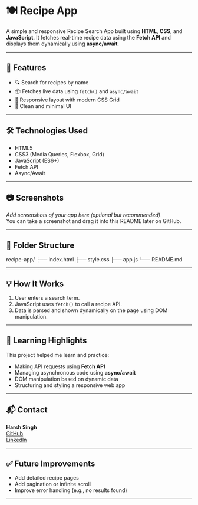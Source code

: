 # 🍽️ Recipe App

A simple and responsive Recipe Search App built using **HTML**, **CSS**, and **JavaScript**. It fetches real-time recipe data using the **Fetch API** and displays them dynamically using **async/await**.

---

## 🚀 Features

- 🔍 Search for recipes by name
- 📦 Fetches live data using `fetch()` and `async/await`
- 🧱 Responsive layout with modern CSS Grid
- 🎨 Clean and minimal UI

---

## 🛠️ Technologies Used

- HTML5
- CSS3 (Media Queries, Flexbox, Grid)
- JavaScript (ES6+)
- Fetch API
- Async/Await

---

## 📷 Screenshots

_Add screenshots of your app here (optional but recommended)_  
You can take a screenshot and drag it into this README later on GitHub.

---

## 📁 Folder Structure

recipe-app/
├── index.html
├── style.css
├── app.js
└── README.md


---

## 💡 How It Works

1. User enters a search term.
2. JavaScript uses `fetch()` to call a recipe API.
3. Data is parsed and shown dynamically on the page using DOM manipulation.

---

## 🧪 Learning Highlights

This project helped me learn and practice:
- Making API requests using **Fetch API**
- Managing asynchronous code using **async/await**
- DOM manipulation based on dynamic data
- Structuring and styling a responsive web app

---

## 📬 Contact

**Harsh Singh**  
[GitHub](https://github.com/harshsinghpujari)  
[LinkedIn](https://www.linkedin.com/in/himanshu-singh-823a0230b)

---

## ✅ Future Improvements

- Add detailed recipe pages
- Add pagination or infinite scroll
- Improve error handling (e.g., no results found)

---

